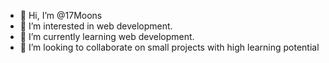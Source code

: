 - 👋 Hi, I’m @17Moons
- 👀 I’m interested in web development.
- 🌱 I’m currently learning web development.
- 💞️ I’m looking to collaborate on small projects with high learning potential

<!---
17Moons/17Moons is a ✨ special ✨ repository because its `README.md` (this file) appears on your GitHub profile.
You can click the Preview link to take a look at your changes.
--->
